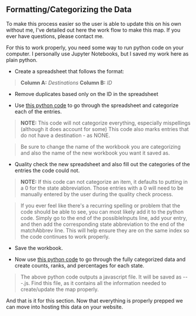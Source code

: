 ## Formatting/Categorizing the Data

To make this process easier so the user is able to update this on his own without me, 
I've detailed out here the work flow to make this map. If you ever have questions, please contact me. 

For this to work properly, you need some way to run python code on your computer. I personally use Jupyter Notebooks,
but I saved my work here as plain python. 

* Create a spreadsheet that follows the format: 

> **Column A:** *Destinations* **Column B:** *ID*

* Remove duplicates based only on the ID in the spreadsheet

* Use [this python code](https://github.com/hillele/internshipWork/blob/master/stateClassifier.py) 
to go through the spreadsheet and categorize each of the entries. 

> **NOTE:** This code will not categorize everything, especially mispellings (although it does account for some)
This code also marks entries that do not have a destination - as NONE. 

> Be sure to change the name of the workbook you are categorizing and also the name of the new workbook you want it saved as. 

* Quality check the new spreadsheet and also fill out the categories of the entries the code could not. 

> **NOTE:** If this code can not categorize an item, it defaults to putting in a 0 for the state abbreviation. Those entries
with a 0 will need to be manually entered by the user during the quality check process. 

> If you ever feel like there's a recurring spelling or problem that the code should be able to see, you can most likely 
add it to the python code. Simply go to the end of the possibleInputs line, add your entry, and then add the corresponding 
state abbreviation to the end of the matchAbbrev line. This will help ensure they are on the same index so the code continues 
to work properly. 

* Save the workbook.

* Now use [this python code]() 
to go through the fully categorized data and create counts, ranks, and percentages for each state. 

> The above python code outputs a javascript file. It will be saved as ---.js. Find this file, as it contains all the information 
needed to create/update the map properly. 

And that is it for this section. Now that everything is properly prepped we can move into hosting this data on your website. 


